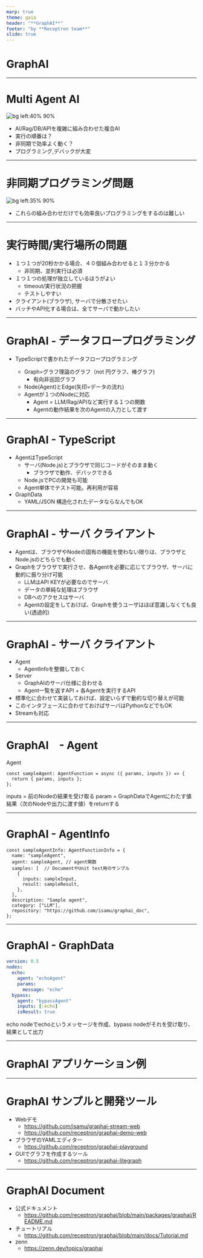 ```yaml
---
marp: true
theme: gaia
header: "**GraphAI**"
footer: "by **Receptron team**"
slide: true
---
```


# GraphAI




---
# Multi Agent AI

![bg left:40% 90%](./many_agents.png)

- AI/Rag/DB/APIを複雑に組み合わせた複合AI
- 実行の順番は？
- 非同期で効率よく動く？
- プログラミング,デバックが大変


---
# 非同期プログラミング問題

![bg left:35% 90%](./async-await.png)

- これらの組み合わせだけでも効率良いプログラミングをするのは難しい

---

# 実行時間/実行場所の問題

- １つ１つが20秒かかる場合、４０個組み合わせると１３分かかる
  - 非同期、並列実行は必須
- １つ１つの処理が独立しているほうがよい
   - timeout/実行状況の把握
   - テストしやすい
- クライアント(ブラウザ), サーバで分散させたい
- バッチやAPI化する場合は、全てサーバで動かしたい


---

# GraphAI - データフロープログラミング

- TypeScriptで書かれたデータフロープログラミング

  - Graph=グラフ理論のグラフ（not 円グラフ、棒グラフ)
    - 有向非巡回グラフ
  - Node(Agent)とEdge(矢印=データの流れ)
  - Agentが１つのNodeに対応
    - Agent = LLM/Rag/APIなど実行する１つの関数
    - Agentの動作結果を次のAgentの入力として渡す
---

# GraphAI - TypeScript

- AgentはTypeScript
  - サーバ(Node.js)とブラウザで同じコードがそのまま動く
    - ブラウザで動作、デバックできる
  - Node.jsでPCの開発も可能
  - Agent単体でテスト可能。再利用が容易
- GraphData
  - YAML/JSON 構造化されたデータならなんでもOK

----

# GraphAI - サーバ クライアント

- Agentは、ブラウザやNodeの固有の機能を使わない限りは、ブラウザとNode.jsのどちらでも動く
- Graphをブラウザで実行させ、各Agentを必要に応じてブラウザ、サーバに動的に振り分け可能
  - LLMはAPI KEYが必要なのでサーバ
  - データの単純な処理はブラウザ
  - DBへのアクセスはサーバ
  - Agentの設定をしておけば、Graphを使うユーザはほぼ意識しなくても良い(透過的)

----

# GraphAI - サーバ クライアント

- Agent
  - AgentInfoを整備しておく
- Server
  - GraphAIのサーバ仕様に合わせる
  - Agent一覧を返すAPI + 各Agentを実行するAPI
- 標準化に合わせて実装しておけば、設定いらずで動的な切り替えが可能
- このインタフェースに合わせておけばサーバはPythonなどでもOK
- Streamも対応


----
# GraphAI　- Agent
Agent
```typesctipt
const sampleAgent: AgentFunction = async ({ params, inputs }) => {
  return { params, inputs };
};
```
inputs = 前のNodeの結果を受け取る
param = GraphDataでAgentにわたす値
結果（次のNodeや出力に渡す値）をreturnする


----

# GraphAI - AgentInfo
```typesctipt
const sampleAgentInfo: AgentFunctionInfo = {
  name: "sampleAgent",
  agent: sampleAgent, // agent関数
  samples: [  // DocumentやUnit test用のサンプル
    {
      inputs: sampleInput,
      result: sampleResult,
    },
  ],
  description: "Sample agent",
  category: ["LLM"],
  repository: "https://github.com/isamu/graphai_doc",
};
```
----
# GraphAI - GraphData
```YAML
version: 0.5
nodes:
  echo:
    agent: "echoAgent"
    params:
      message: "echo"
  bypass:
    agent: "bypassAgent"
    inputs: [:echo]
    isResult: true
```
echo nodeでechoというメッセージを作成、bypass nodeがそれを受け取り、結果として出力

----

  # GraphAI アプリケーション例



----

  # GraphAI サンプルと開発ツール

  - Webデモ
    - https://github.com/isamu/graphai-stream-web
    - https://github.com/receptron/graphai-demo-web
  - ブラウザのYAMLエディター
    - https://github.com/receptron/graphai-playground
  - GUIでグラフを作成するツール
    - https://github.com/receptron/graphai-litegraph


----

  # GraphAI Document

- 公式ドキュメント
  - https://github.com/receptron/graphai/blob/main/packages/graphai/README.md
- チュートリアル
  - https://github.com/receptron/graphai/blob/main/docs/Tutorial.md
- zenn
  - https://zenn.dev/topics/graphai
